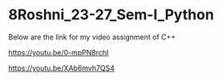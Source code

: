 # 8Roshni_23-27_Sem-I_Python

Below are the link for my video assignment of C++

https://youtu.be/0-mpPN8rchI

https://youtu.be/XAb6mvh7QS4
